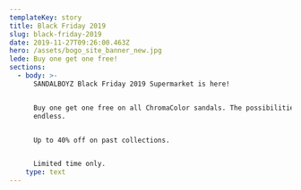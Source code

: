 ```yaml
---
templateKey: story
title: Black Friday 2019
slug: black-friday-2019
date: 2019-11-27T09:26:00.463Z
hero: /assets/bogo_site_banner_new.jpg
lede: Buy one get one free!
sections:
  - body: >-
      SANDALBOYZ Black Friday 2019 Supermarket is here!


      Buy one get one free on all ChromaColor sandals. The possibilities are
      endless.


      Up to 40% off on past collections.


      Limited time only.
    type: text
---
```


